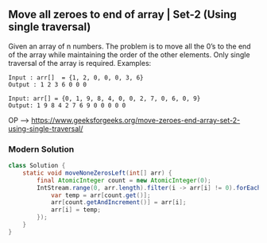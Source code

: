 ## Move all zeroes to end of array | Set-2 (Using single traversal)
Given an array of n numbers. The problem is to move all the 0’s to the end of the array while maintaining the order of the other elements. Only single traversal of the array is required.
Examples:
```
Input : arr[]  = {1, 2, 0, 0, 0, 3, 6}
Output : 1 2 3 6 0 0 0

Input: arr[] = {0, 1, 9, 8, 4, 0, 0, 2, 7, 0, 6, 0, 9}
Output: 1 9 8 4 2 7 6 9 0 0 0 0 0
```
OP --> https://www.geeksforgeeks.org/move-zeroes-end-array-set-2-using-single-traversal/

### Modern Solution
```java
class Solution {
    static void moveNoneZerosLeft(int[] arr) {
        final AtomicInteger count = new AtomicInteger(0); 
        IntStream.range(0, arr.length).filter(i -> arr[i] != 0).forEach(i -> {
            var temp = arr[count.get()];
            arr[count.getAndIncrement()] = arr[i];
            arr[i] = temp;
        });
    }
}
```
